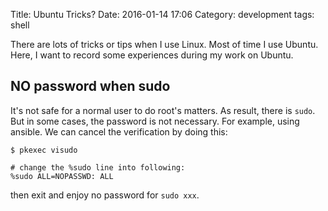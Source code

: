 Title: Ubuntu Tricks?
Date: 2016-01-14 17:06
Category: development
tags: shell

There are lots of tricks or tips when I use Linux. Most of time I use Ubuntu. Here, I want to record some experiences during my work on Ubuntu.

## NO password when sudo

It's not safe for a normal user to do root's matters. As result, there is `sudo`. But in some cases, the password is not necessary. For example, using ansible. We can cancel the verification by doing this:

    $ pkexec visudo

    # change the %sudo line into following:
    %sudo ALL=NOPASSWD: ALL

then exit and enjoy no password for `sudo xxx`.